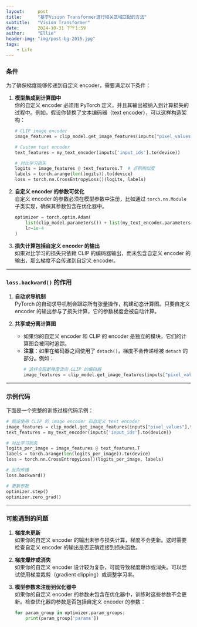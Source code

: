 ```yaml
---
layout:     post
title:      "基于Vision Transformer进行相关区域匹配的方法"
subtitle:   "Vision Transformer"
date:       2024-10-31 下午1:59
author:     "Ellie"
header-img: "img/post-bg-2015.jpg"
tags:
    - Life
---
```


### 条件
为了确保梯度能够传递到自定义 encoder，需要满足以下条件：

1. **模型集成到计算图中**  
   你的自定义 encoder 必须用 PyTorch 定义，并且其输出被纳入到计算损失的过程中。例如，假设你替换了文本编码器（text encoder），可以这样构造架构：
   ```python
   # CLIP image encoder
   image_features = clip_model.get_image_features(inputs["pixel_values"].to(device))

   # Custom text encoder
   text_features = my_text_encoder(inputs['input_ids'].to(device))

   # 对比学习损失
   logits = image_features @ text_features.T  # 点积相似度
   labels = torch.arange(len(logits)).to(device)
   loss = torch.nn.CrossEntropyLoss()(logits, labels)
   ```

2. **自定义 encoder 的参数可优化**  
   自定义 encoder 的参数必须在模型参数中注册，比如通过 `torch.nn.Module` 子类实现，确保其参数包含在优化器中。
   ```python
   optimizer = torch.optim.Adam(
       list(clip_model.parameters()) + list(my_text_encoder.parameters()),
       lr=1e-4
   )
   ```

3. **损失计算包括自定义 encoder 的输出**  
   如果对比学习的损失只依赖 CLIP 的编码器输出，而未包含自定义 encoder 的输出，那么梯度不会传递到自定义 encoder。

---

### `loss.backward()` 的作用
1. **自动求导机制**  
   PyTorch 的自动求导机制会跟踪所有张量操作，构建动态计算图。只要自定义 encoder 的输出参与了损失计算，它的参数梯度会被自动计算。

2. **共享或分离计算图**  
   - 如果你的自定义 encoder 和 CLIP 的 encoder 是独立的模块，它们的计算图会被同时追踪。
   - **注意**：如果在编码器之间使用了 `detach()`，梯度不会传递给被 `detach` 的部分。例如：
     ```python
     # 这样会阻断梯度流向 CLIP 的编码器
     image_features = clip_model.get_image_features(inputs["pixel_values"].to(device)).detach()
     ```

---

### 示例代码
下面是一个完整的训练过程代码示例：

```python
# 假设使用 CLIP 的 image encoder 和自定义 text encoder
image_features = clip_model.get_image_features(inputs["pixel_values"].to(device))
text_features = my_text_encoder(inputs['input_ids'].to(device))

# 对比学习损失
logits_per_image = image_features @ text_features.T
labels = torch.arange(len(logits_per_image)).to(device)
loss = torch.nn.CrossEntropyLoss()(logits_per_image, labels)

# 反向传播
loss.backward()

# 更新参数
optimizer.step()
optimizer.zero_grad()
```

---

### 可能遇到的问题
1. **梯度未更新**  
   如果你的自定义 encoder 的输出未参与损失计算，梯度不会更新。这时需要检查自定义 encoder 的输出是否正确连接到损失函数。

2. **梯度爆炸或消失**  
   如果你的自定义 encoder 设计较为复杂，可能导致梯度爆炸或消失。可以尝试使用梯度裁剪（gradient clipping）或调整学习率。

3. **模型参数未注册到优化器中**  
   如果你的自定义 encoder 的参数未包含在优化器中，训练时这些参数不会更新。检查优化器的参数是否包括自定义 encoder 的参数：
   ```python
   for param_group in optimizer.param_groups:
       print(param_group['params'])
   ```

